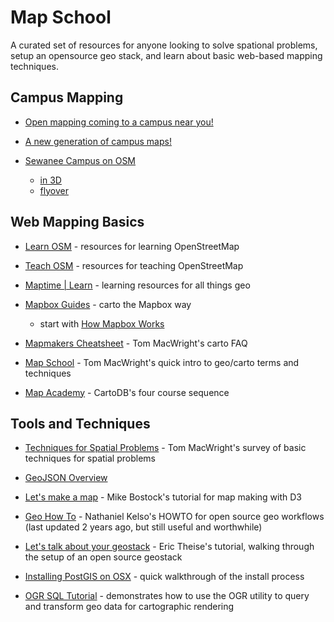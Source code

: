 # Map School

A curated set of resources for anyone looking to solve spational problems, setup an opensource geo stack, and learn about basic web-based mapping techniques.


## Campus Mapping

* [Open mapping coming to a campus near you!](https://www.mapbox.com/blog/open-mapping-college-campuses/)

* [A new generation of campus maps!](http://themarklee.com/2014/11/15/new-generation-campus-maps/)

* [Sewanee Campus on OSM](http://www.openstreetmap.org/#map=16/35.2072/-85.9159&layers=QND)
  * [in 3D](http://osmbuildings.org/gl/?lat=35.20450&lon=-85.91958&zoom=17.00&rotation=-20&tilt=30)
  * [flyover](http://bl.ocks.org/joyrexus/raw/1a8526273c8d0d1a2cc8/)


## Web Mapping Basics

* [Learn OSM](http://learnosm.org/en/) - resources for learning OpenStreetMap

* [Teach OSM](http://teachosm.org/en/) - resources for teaching OpenStreetMap

* [Maptime | Learn](http://maptime.io/lessons-resources/) - learning
  resources for all things geo

* [Mapbox Guides](https://www.mapbox.com/guides/) - carto the Mapbox way
  * start with [How Mapbox Works](https://www.mapbox.com/guides/how-mapbox-works/)

* [Mapmakers Cheatsheet](https://github.com/tmcw/mapmakers-cheatsheet) -
  Tom MacWright's carto FAQ

* [Map School](http://mapschool.io/) - Tom MacWright's quick intro to 
  geo/carto terms and techniques 

* [Map Academy](http://academy.cartodb.com/) - CartoDB's four course sequence


## Tools and Techniques

* [Techniques for Spatial Problems](http://www.macwright.org/2014/11/21/solving-earth-problems.html) - Tom MacWright's survey of basic techniques for spatial problems

* [GeoJSON Overview](http://www.macwright.org/2015/03/23/geojson-second-bite.html) 

* [Let's make a map](http://bost.ocks.org/mike/map/) - Mike Bostock's tutorial
  for map making with D3

* [Geo How To](https://github.com/nvkelso/geo-how-to) - Nathaniel Kelso's HOWTO
  for open source geo workflows (last updated 2 years ago, but still
  useful and worthwhile)

* [Let's talk about your geostack](http://erictheise.github.io/geostack-deck/#/) - Eric Theise's tutorial, walking through the setup of an open source geostack

* [Installing PostGIS on OSX](http://morphocode.com/how-to-install-postgis-on-mac-os-x/) - quick walkthrough of the install process

* [OGR SQL Tutorial](https://github.com/maptime/OGR-SQL) - demonstrates how to
  use the OGR utility to query and transform geo data for cartographic rendering
